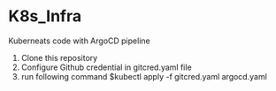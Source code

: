# K8s_Infra
Kuberneats code with ArgoCD pipeline
1. Clone this repository
2. Configure Github credential in gitcred.yaml file
3. run following command $kubectl apply -f gitcred.yaml argocd.yaml
